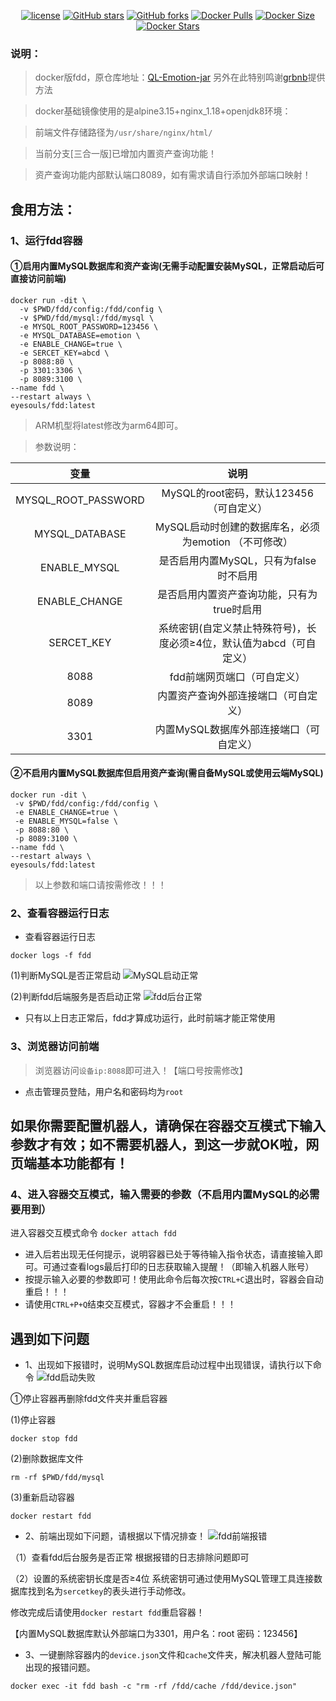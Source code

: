 <p align="center">
    <a href="https://github.com/eyesouls/fdd-docker"><img src="https://img.shields.io/pypi/l/daily?style=plastic" alt="license"></a>
    <a href="https://github.com/eyesouls/fdd-docker"><img src="https://img.shields.io/github/stars/eyesouls/fdd-docker.svg?logo=github&style=plastic" alt="GitHub stars"></a>
    <a href="https://github.com/eyesouls/fdd-docker"><img src="https://img.shields.io/github/forks/eyesouls/fdd-docker.svg?logo=github&style=plastic" alt="GitHub forks"></a>
    <a href="https://hub.docker.com/r/grbhq/fdd"><img src="https://img.shields.io/docker/pulls/grbhq/fdd?logo=docker&style=plastic" alt="Docker Pulls"></a>
    <a href="https://hub.docker.com/r/grbhq/fdd/"><img src="https://img.shields.io/docker/image-size/grbhq/fdd?logo=docker&style=plastic" alt="Docker Size"></a>
    <a href="https://hub.docker.com/r/grbhq/fdd/"><img src="https://img.shields.io/docker/stars/grbhq/fdd?logo=docker&style=plastic" alt="Docker Stars"></a>
</p>

### 说明：

> docker版fdd，原仓库地址：[QL-Emotion-jar](https://github.com/fengxiaoruia/QL-Emotion-jar.git) 另外在此特别鸣谢[grbnb](https://github.com/grbnb)提供方法

> docker基础镜像使用的是alpine3.15+nginx_1.18+openjdk8环境：

> 前端文件存储路径为`/usr/share/nginx/html/`

> 当前分支[三合一版]已增加内置资产查询功能！

> 资产查询功能内部默认端口8089，如有需求请自行添加外部端口映射！


## 食用方法：

### 1、运行fdd容器

#### ①启用内置MySQL数据库和资产查询(无需手动配置安装MySQL，正常启动后可直接访问前端)

```
docker run -dit \
  -v $PWD/fdd/config:/fdd/config \
  -v $PWD/fdd/mysql:/fdd/mysql \
  -e MYSQL_ROOT_PASSWORD=123456 \
  -e MYSQL_DATABASE=emotion \
  -e ENABLE_CHANGE=true \
  -e SERCET_KEY=abcd \
  -p 8088:80 \
  -p 3301:3306 \
  -p 8089:3100 \
--name fdd \
--restart always \
eyesouls/fdd:latest
```
> ARM机型将latest修改为arm64即可。

> 参数说明：

| 变量                  | 说明                                     |
|:-------------------:|:--------------------------------------:|
| MYSQL_ROOT_PASSWORD | MySQL的root密码，默认123456（可自定义）            |
| MYSQL_DATABASE      | MySQL启动时创建的数据库名，必须为emotion （不可修改）      |
| ENABLE_MYSQL        | 是否启用内置MySQL，只有为false时不启用               |
| ENABLE_CHANGE       | 是否启用内置资产查询功能，只有为true时启用                |
| SERCET_KEY          | 系统密钥(自定义禁止特殊符号)，长度必须≥4位，默认值为abcd（可自定义） |
| 8088                | fdd前端网页端口（可自定义）                        |
| 8089                | 内置资产查询外部连接端口（可自定义）                 |
| 3301                | 内置MySQL数据库外部连接端口（可自定义）                 |

#### ②不启用内置MySQL数据库但启用资产查询(需自备MySQL或使用云端MySQL)

```
docker run -dit \
 -v $PWD/fdd/config:/fdd/config \
 -e ENABLE_CHANGE=true \
 -e ENABLE_MYSQL=false \
 -p 8088:80 \
 -p 8089:3100 \
--name fdd \
--restart always \
eyesouls/fdd:latest
```

> 以上参数和端口请按需修改！！！

### 2、查看容器运行日志

- 查看容器运行日志

`docker logs -f fdd`

(1)判断MySQL是否正常启动
![MySQL启动正常](https://s2.loli.net/2022/10/04/LfvmgoIa6XEihM5.png)

(2)判断fdd后端服务是否启动正常
![fdd后台正常](https://s2.loli.net/2022/10/04/CNyTwWXkgsGZbK1.png)

- 只有以上日志正常后，fdd才算成功运行，此时前端才能正常使用

### 3、浏览器访问前端

> 浏览器访问`设备ip:8088`即可进入！【端口号按需修改】

- 点击管理员登陆，用户名和密码均为`root`

## 如果你需要配置机器人，请确保在容器交互模式下输入参数才有效；如不需要机器人，到这一步就OK啦，网页端基本功能都有！

### 4、进入容器交互模式，输入需要的参数（不启用内置MySQL的必需要用到）

进入容器交互模式命令
`docker attach fdd`

- 进入后若出现无任何提示，说明容器已处于等待输入指令状态，请直接输入即可。可通过查看logs最后打印的日志获取输入提醒！（即输入机器人账号）
- 按提示输入必要的参数即可！使用此命令后每次按``CTRL+C``退出时，容器会自动重启！！！
- 请使用`CTRL+P+Q`结束交互模式，容器才不会重启！！！

## 遇到如下问题

- 1、出现如下报错时，说明MySQL数据库启动过程中出现错误，请执行以下命令
  ![fdd启动失败](https://s1.328888.xyz/2022/10/03/PCnOF.png)

①停止容器再删除fdd文件夹并重启容器

(1)停止容器

`docker stop fdd`

(2)删除数据库文件

`rm -rf $PWD/fdd/mysql`

(3)重新启动容器

`docker restart fdd`

- 2、前端出现如下问题，请根据以下情况排查！
  ![fdd前端报错](https://s1.328888.xyz/2022/10/03/PCKHP.png)

（1）查看fdd后台服务是否正常
  根据报错的日志排除问题即可

（2）设置的系统密钥长度是否≥4位
系统密钥可通过使用MySQL管理工具连接数据库找到名为`sercetkey`的表头进行手动修改。

修改完成后请使用`docker restart fdd`重启容器！

【内置MySQL数据库默认外部端口为3301，用户名：root    密码：123456】

- 3、一键删除容器内的`device.json`文件和`cache`文件夹，解决机器人登陆可能出现的报错问题。

`docker exec -it fdd bash -c "rm -rf /fdd/cache /fdd/device.json"`

